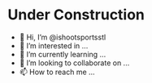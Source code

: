 # Under Construction 
- 👋 Hi, I’m @ishootsportsstl
- 👀 I’m interested in ...
- 🌱 I’m currently learning ...
- 💞️ I’m looking to collaborate on ...
- 📫 How to reach me ...

<!---
ishootsportsstl/ishootsportsstl is a ✨ special ✨ repository because its `README.md` (this file) appears on your GitHub profile.
You can click the Preview link to take a look at your changes.
--->
